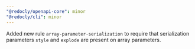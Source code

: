```yaml
---
"@redocly/openapi-core": minor
"@redocly/cli": minor
---
```


Added new rule `array-parameter-serialization` to require that serialization parameters `style` and `explode` are present on array parameters.

